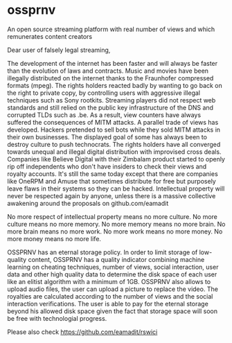 # ossprnv

An open source streaming platform with real number of views and which remunerates content creators

Dear user of falsely legal streaming,

The development of the internet has been faster and will always be faster than the evolution of laws and contracts. Music and movies have been illegally distributed on the internet thanks to the Fraunhofer compressed formats (mpeg). The rights holders reacted badly by wanting to go back on the right to private copy, by controlling users with aggressive illegal techniques such as Sony rootkits. Streaming players did not respect web standards and still relied on the public key infrastructure of the DNS and corrupted TLDs such as .be. As a result, view counters have always suffered the consequences of MITM attacks. A parallel trade of views has developed. Hackers pretended to sell bots while they sold MITM attacks in their own businesses. The displayed goal of some has always been to destroy culture to push technocrats. The rights holders have all converged towards unequal and illegal digital distribution with improvised cross deals. Companies like Believe Digital with their Zimbalam product started to openly rip off independents who don't have insiders to check their views and royalty accounts. It's still the same today except that there are companies like OneRPM and Amuse that sometimes distribute for free but purposely leave flaws in their systems so they can be hacked. Intellectual property will never be respected again by anyone, unless there is a massive collective awakening around the proposals on github.com/eamadit

No more respect of intellectual property means no more culture. No more culture means no more memory. No more memory means no more brain. No more brain means no more work. No more work means no more money. No more money means no more life.

OSSPRNV has an eternal storage policy. In order to limit storage of low-quality content, OSSPRNV has a quality indicator combining machine learning on cheating techniques, number of views, social interaction, user data and other high quality data to determine the disk space of each user like an elitist algorithm with a minimum of 1GB. OSSPRNV also allows to upload audio files, the user can upload a picture to replace the video. The royalties are calculated according to the number of views and the social interaction verifications. The user is able to pay for the eternal storage beyond his allowed disk space given the fact that storage space will soon be free with technologial progress.

Please also check https://github.com/eamadit/rswici

